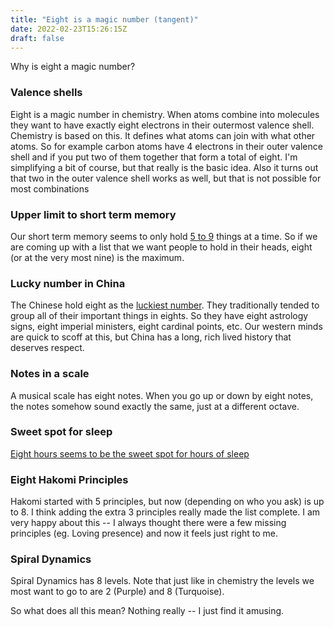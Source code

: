 ```yaml
---
title: "Eight is a magic number (tangent)"
date: 2022-02-23T15:26:15Z
draft: false
---
```

Why is eight a magic number?

### Valence shells

Eight is a magic number in chemistry. When atoms combine into molecules they want to have exactly eight electrons in their outermost valence shell. Chemistry is based on this. It defines what atoms can join with what other atoms. So for example carbon atoms have 4 electrons in their outer valence shell and if you put two of them together that form a total of eight. I'm simplifying a bit of course, but that really is the basic idea. Also it turns out that two in the outer valence shell works as well, but that is not possible for most combinations

### Upper limit to short term memory

Our short term memory seems to only hold [5 to 9][1] things at a time. So if we are coming up with a list that we want people to hold in their heads, eight (or at the very most nine) is the maximum.

### Lucky number in China

The Chinese hold eight as the [luckiest number][2]. They traditionally tended to group all of their important things in eights. So they have eight astrology signs, eight imperial ministers, eight cardinal points, etc. Our western minds are quick to scoff at this, but China has a long, rich lived history that deserves respect.

### Notes in a scale

A musical scale has eight notes. When you go up or down by eight notes, the notes somehow sound exactly the same, just at a different octave.

### Sweet spot for sleep

[Eight hours seems to be the sweet spot for hours of sleep][3]

### Eight Hakomi Principles

Hakomi started with 5 principles, but now (depending on who you ask) is up to 8. I think adding the extra 3 principles really made the list complete. I am very happy about this -- I always thought there were a few missing principles (eg. Loving presence) and now it feels just right to me.

### Spiral Dynamics

Spiral Dynamics has 8 levels. Note that just like in chemistry the levels we most want to go to are 2 (Purple) and 8 (Turquoise).

So what does all this mean? Nothing really -- I just find it amusing.

[1]:	https://www.simplypsychology.org/short-term-memory.html#:~:text=Most%20adults%20can%20store%20between,which%20items%20could%20be%20stored.
[2]:	https://www.actualidadviajes.com/en/el-numero-magico-de-china/#La_magia_del_8
[3]:	https://www.sleepfoundation.org/how-sleep-works/how-much-sleep-do-we-really-need